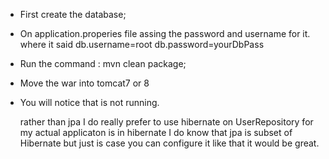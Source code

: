 *	First create the database; 
*	On application.properies file assing the password and username for it. where it said 
	db.username=root
	db.password=yourDbPass


*	Run the command : mvn clean package; 
*	Move the war into tomcat7 or 8 

*	You will notice that is not running. 

	rather than jpa I do really prefer to use hibernate on UserRepository for my actual applicaton is in hibernate 
	I do know that jpa is subset of Hibernate but just is case you can configure it like that it would be great. 



